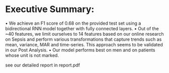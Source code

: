 # Executive Summary:
•	We achieve an F1 score of 0.68 on the provided test set using a bidirectional RNN model together with fully connected layers. 
•	Out of the ~40 features, we limit ourselves to 14 features based on our online research on Sepsis and perform various transformations that capture trends such as mean, variance, MAR and time-series. This approach seems to be validated in our Post Analysis.
•	Our model performs best on men and on patients whose unit is not marked.

see our detailed report in report.pdf